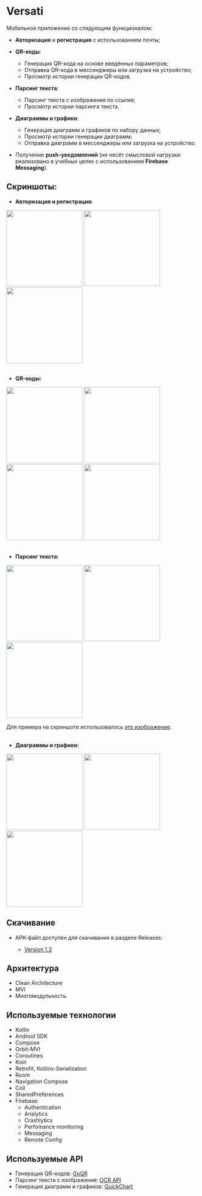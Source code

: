 # Versati

  Мобильное приложение со следующим функционалом:
* **Авторизация** и **регистрация** с использованием почты;

* **QR-коды**:
  * Генерация QR-кода на основе введённых параметров;
  * Отправка QR-кода в мессенджеры или загрузка на устройство;
  * Просмотр истории генерации QR-кодов.

* **Парсинг текста**:
  * Парсинг текста с изображения по ссылке;
  * Просмотр истории парсинга текста.

* **Диаграммы и графики**:
  * Генерация диаграмм и графиков по набору данных;
  * Просмотр истории генерации диаграмм;
  * Отправка диаграмм в мессенджеры или загрузка на устройство.

* Получение **push-уведомлений** (не несёт смысловой нагрузки: реализовано в учебных целях с использованием **Firebase Messaging**).

## Скриншоты:
* **Авторизация и регистрация:**

<image src='https://github.com/arshapshap/versati/assets/48681339/5ef80259-70fc-405c-a96b-35dbeddc55f8' width=200 />
<image src='https://github.com/arshapshap/versati/assets/48681339/a94402f1-882a-4377-87d7-7a3f76dfe3bb' width=200 />
<image src='https://github.com/arshapshap/versati/assets/48681339/b6ae8de2-e74c-4856-8101-f5eb5fb3db10' width=200 />
<br>
<br>

* **QR-коды:**

<image src='https://github.com/arshapshap/versati/assets/48681339/ac5d3781-52c8-41d1-9480-881d55a75880' width=200 />
<image src='https://github.com/arshapshap/versati/assets/48681339/a690d43a-6424-4cd6-99c4-2a6a2176fe11' width=200 />
<image src='https://github.com/arshapshap/versati/assets/48681339/594229c3-ef1e-44aa-9d3d-24f6ed7445f7' width=200 />
<image src='https://github.com/arshapshap/versati/assets/48681339/a3c53a9a-ff30-4ed7-a515-34f1863d328d' width=200 />
<br>
<br>

* **Парсинг текста:**

<image src='https://github.com/arshapshap/versati/assets/48681339/a29659f3-a243-4cf7-acea-d2659d4a6b42' width=200 />
<image src='https://github.com/arshapshap/versati/assets/48681339/ca5e22cf-2f73-418c-be56-42fcb32bac7f' width=200 />
<image src='https://github.com/arshapshap/versati/assets/48681339/9d1f004b-1a71-44c2-9e65-3f1a6b80b549' width=200 />

Для примера на скриншоте использовалось [это изображение](https://favim.com/pd/s6/orig/61/text-harry-potter-hermione-Favim.com-576725.jpg).
<br>
<br>

* **Диаграммы и графики:**

<image src='https://github.com/arshapshap/versati/assets/48681339/bca5ce24-5201-442e-b92a-b908fd247bd6' width=200 />
<image src='https://github.com/arshapshap/versati/assets/48681339/0c8b1358-7eaa-43a1-ab4a-70f80e46a8e6' width=200 />
<image src='https://github.com/arshapshap/versati/assets/48681339/426f8f9b-fa96-4770-a0a4-691a4a7c709b' width=200 />


## Скачивание
      
  * APK-файл доступен для скачивания в разделе Releases:

    - [Version 1.3](https://github.com/arshapshap/versati/releases/tag/v1.3)

## Архитектура
* Clean Architecture
* MVI
* Многомодульность

## Используемые технологии
* Kotlin
* Android SDK
* Compose
* Orbit-MVI
* Coroutines
* Koin
* Retrofit, Kotlinx-Serialization
* Room
* Navigation Compose
* Coil
* SharedPreferences
* Firebase:
  - Authentication
  - Analytics
  - Crashlytics
  - Perfomance monitoring
  - Messaging
  - Remote Config

## Используемые API
* Генерация QR-кодов: [GoQR](https://goqr.me/api/)
* Парсинг текста с изображения: [OCR API](https://ocr.space/OCRAPI)
* Генерация диаграмм и графиков: [QuickChart](https://quickchart.io/)
